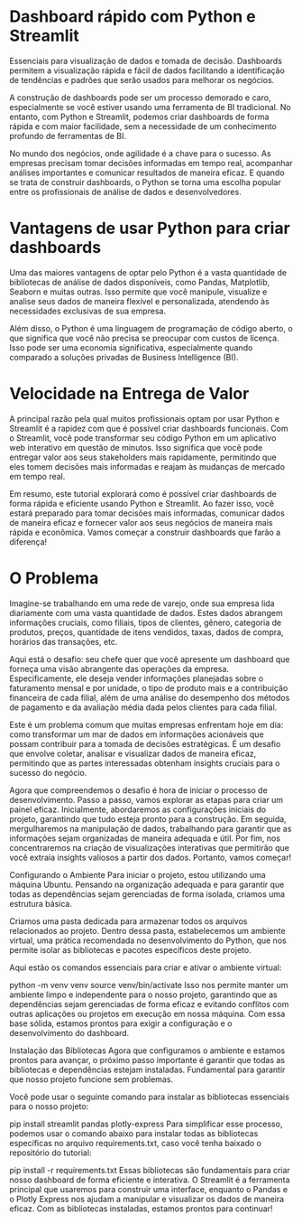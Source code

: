 # Dashboard rápido com Python e Streamlit
Essenciais para visualização de dados e tomada de decisão. Dashboards permitem a visualização rápida e fácil de dados facilitando a identificação de tendências e padrões que serão usados ​​para melhorar os negócios.

A construção de dashboards pode ser um processo demorado e caro, especialmente se você estiver usando uma ferramenta de BI tradicional. No entanto, com Python e Streamlit, podemos criar dashboards de forma rápida e com maior facilidade, sem a necessidade de um conhecimento profundo de ferramentas de BI.

No mundo dos negócios, onde agilidade é a chave para o sucesso. As empresas precisam tomar decisões informadas em tempo real, acompanhar análises importantes e comunicar resultados de maneira eficaz. E quando se trata de construir dashboards, o Python se torna uma escolha popular entre os profissionais de análise de dados e desenvolvedores.

# Vantagens de usar Python para criar dashboards
Uma das maiores vantagens de optar pelo Python é a vasta quantidade de bibliotecas de análise de dados disponíveis, como Pandas, Matplotlib, Seaborn e muitas outras. Isso permite que você manipule, visualize e analise seus dados de maneira flexível e personalizada, atendendo às necessidades exclusivas de sua empresa.

Além disso, o Python é uma linguagem de programação de código aberto, o que significa que você não precisa se preocupar com custos de licença. Isso pode ser uma economia significativa, especialmente quando comparado a soluções privadas de Business Intelligence (BI).

# Velocidade na Entrega de Valor
A principal razão pela qual muitos profissionais optam por usar Python e Streamlit é a rapidez com que é possível criar dashboards funcionais. Com o Streamlit, você pode transformar seu código Python em um aplicativo web interativo em questão de minutos. Isso significa que você pode entregar valor aos seus stakeholders mais rapidamente, permitindo que eles tomem decisões mais informadas e reajam às mudanças de mercado em tempo real.

Em resumo, este tutorial explorará como é possível criar dashboards de forma rápida e eficiente usando Python e Streamlit. Ao fazer isso, você estará preparado para tomar decisões mais informadas, comunicar dados de maneira eficaz e fornecer valor aos seus negócios de maneira mais rápida e econômica. Vamos começar a construir dashboards que farão a diferença!

# O Problema
Imagine-se trabalhando em uma rede de varejo, onde sua empresa lida diariamente com uma vasta quantidade de dados. Estes dados abrangem informações cruciais, como filiais, tipos de clientes, gênero, categoria de produtos, preços, quantidade de itens vendidos, taxas, dados de compra, horários das transações, etc.

Aqui está o desafio: seu chefe quer que você apresente um dashboard que forneça uma visão abrangente das operações da empresa. Especificamente, ele deseja vender informações planejadas sobre o faturamento mensal e por unidade, o tipo de produto mais e a contribuição financeira de cada filial, além de uma análise do desempenho dos métodos de pagamento e da avaliação média dada pelos clientes para cada filial.

Este é um problema comum que muitas empresas enfrentam hoje em dia: como transformar um mar de dados em informações acionáveis ​​que possam contribuir para a tomada de decisões estratégicas. É um desafio que envolve coletar, analisar e visualizar dados de maneira eficaz, permitindo que as partes interessadas obtenham insights cruciais para o sucesso do negócio.

Agora que compreendemos o desafio é hora de iniciar o processo de desenvolvimento. Passo a passo, vamos explorar as etapas para criar um painel eficaz. Inicialmente, abordaremos as configurações iniciais do projeto, garantindo que tudo esteja pronto para a construção. Em seguida, mergulharemos na manipulação de dados, trabalhando para garantir que as informações sejam organizadas de maneira adequada e útil. Por fim, nos concentraremos na criação de visualizações interativas que permitirão que você extraia insights valiosos a partir dos dados. Portanto, vamos começar!

Configurando o Ambiente
Para iniciar o projeto, estou utilizando uma máquina Ubuntu. Pensando na organização adequada e para garantir que todas as dependências sejam gerenciadas de forma isolada, criamos uma estrutura básica.

Criamos uma pasta dedicada para armazenar todos os arquivos relacionados ao projeto. Dentro dessa pasta, estabelecemos um ambiente virtual, uma prática recomendada no desenvolvimento do Python, que nos permite isolar as bibliotecas e pacotes específicos deste projeto.

Aqui estão os comandos essenciais para criar e ativar o ambiente virtual:

python -m venv venv
source venv/bin/activate
Isso nos permite manter um ambiente limpo e independente para o nosso projeto, garantindo que as dependências sejam gerenciadas de forma eficaz e evitando conflitos com outras aplicações ou projetos em execução em nossa máquina. Com essa base sólida, estamos prontos para exigir a configuração e o desenvolvimento do dashboard.

Instalação das Bibliotecas
Agora que configuramos o ambiente e estamos prontos para avançar, o próximo passo importante é garantir que todas as bibliotecas e dependências estejam instaladas. Fundamental para garantir que nosso projeto funcione sem problemas.

Você pode usar o seguinte comando para instalar as bibliotecas essenciais para o nosso projeto:

pip install streamlit pandas plotly-express
Para simplificar esse processo, podemos usar o comando abaixo para instalar todas as bibliotecas específicas no arquivo requirements.txt, caso você tenha baixado o repositório do tutorial:

pip install -r requirements.txt
Essas bibliotecas são fundamentais para criar nosso dashboard de forma eficiente e interativa. O Streamlit é a ferramenta principal que usaremos para construir uma interface, enquanto o Pandas e o Plotly Express nos ajudam a manipular e visualizar os dados de maneira eficaz. Com as bibliotecas instaladas, estamos prontos para continuar!
